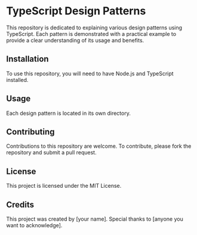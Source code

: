 # TypeScript Design Patterns

This repository is dedicated to explaining various design patterns using TypeScript. Each pattern is demonstrated with a practical example to provide a clear understanding of its usage and benefits.

## Installation
To use this repository, you will need to have Node.js and TypeScript installed.

## Usage

Each design pattern is located in its own directory.

## Contributing

Contributions to this repository are welcome. To contribute, please fork the repository and submit a pull request.

## License

This project is licensed under the MIT License.

## Credits

This project was created by [your name]. Special thanks to [anyone you want to acknowledge].